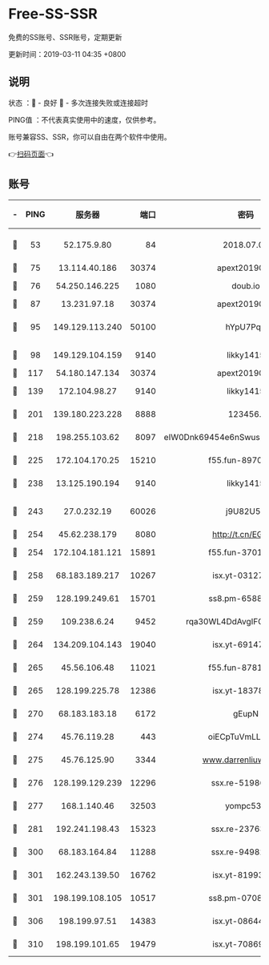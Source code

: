 # Free-SS-SSR

免费的SS账号、SSR账号，定期更新

更新时间：2019-03-11 04:35 +0800

## 说明

状态     ：🙂 - 良好 🙁 - 多次连接失败或连接超时

PING值   ：不代表真实使用中的速度，仅供参考。

账号兼容SS、SSR，你可以自由在两个软件中使用。

👉[扫码页面](https://liesauer.github.io/Free-SS-SSR/)👈

## 账号

|-|PING|服务器|端口|密码|加密方式|区域|
|:----:|:----:|:-----:|-----:|:----:|:----:|:----:|
|🙂|53|52.175.9.80|84|2018.07.07|chacha20-ietf-poly1305|HK|
|🙂|75|13.114.40.186|30374|apext2019006|chacha20|JP|
|🙂|76|54.250.146.225|1080|doub.io|aes-256-cfb|JP|
|🙂|87|13.231.97.18|30374|apext2019006|chacha20|JP|
|🙂|95|149.129.113.240|50100|hYpU7PqP|chacha20-ietf-poly1305|CN|
|🙂|98|149.129.104.159|9140|likky1415|aes-256-cfb|HK|
|🙂|117|54.180.147.134|30374|apext2019006|chacha20|KR|
|🙂|139|172.104.98.27|9140|likky1415|aes-256-cfb|JP|
|🙂|201|139.180.223.228|8888|123456..|aes-256-cfb|JP|
|🙂|218|198.255.103.62|8097|eIW0Dnk69454e6nSwuspv9DmS201tQ0D|aes-256-cfb|US|
|🙂|225|172.104.170.25|15210|f55.fun-89704073|aes-256-cfb|SG|
|🙂|238|13.125.190.194|9140|likky1415|aes-256-cfb|KR|
|🙂|243|27.0.232.19|60026|j9U82U53|xchacha20-ietf-poly1305|HK|
|🙂|254|45.62.238.179|8080|http://t.cn/EGJIyrl|rc4-md5|CA|
|🙂|254|172.104.181.121|15891|f55.fun-37015759|aes-256-cfb|SG|
|🙂|258|68.183.189.217|10267|isx.yt-03127031|aes-256-cfb|SG|
|🙂|259|128.199.249.61|15701|ss8.pm-65889965|aes-256-cfb|SG|
|🙂|259|109.238.6.24|9452|rqa30WL4DdAvgIFG6Fs3znzTa|aes-256-cfb|FR|
|🙂|264|134.209.104.143|19040|isx.yt-69147610|aes-256-cfb|SG|
|🙂|265|45.56.106.48|11021|f55.fun-87816355|aes-256-cfb|US|
|🙂|265|128.199.225.78|12386|isx.yt-18378503|aes-256-cfb|SG|
|🙂|270|68.183.183.18|6172|gEupN|aes-256-cfb|SG|
|🙂|274|45.76.119.28|443|oiECpTuVmLLxk4Ts|aes-256-cfb|AU|
|🙂|275|45.76.125.90|3344|www.darrenliuwei.com|aes-256-cfb|AU|
|🙂|276|128.199.129.239|12296|ssx.re-51986565|aes-256-cfb|SG|
|🙂|277|168.1.140.46|32503|yompc535|aes-256-cfb|AU|
|🙂|281|192.241.198.43|15323|ssx.re-23763475|aes-256-cfb|US|
|🙂|300|68.183.164.84|11288|ssx.re-94982417|aes-256-cfb|US|
|🙂|301|162.243.139.50|16762|isx.yt-81993556|aes-256-cfb|US|
|🙂|301|198.199.108.105|10517|ss8.pm-07082945|aes-256-cfb|US|
|🙂|306|198.199.97.51|14383|isx.yt-08644056|aes-256-cfb|US|
|🙂|310|198.199.101.65|19479|isx.yt-70869887|aes-256-cfb|US|
